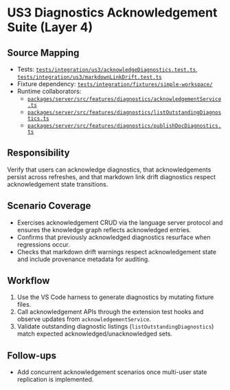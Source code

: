 # US3 Diagnostics Acknowledgement Suite (Layer 4)

## Source Mapping
- Tests: [`tests/integration/us3/acknowledgeDiagnostics.test.ts`](../../../../tests/integration/us3/acknowledgeDiagnostics.test.ts), [`tests/integration/us3/markdownLinkDrift.test.ts`](../../../../tests/integration/us3/markdownLinkDrift.test.ts)
- Fixture dependency: [`tests/integration/fixtures/simple-workspace/`](../../../../tests/integration/fixtures/simple-workspace/)
- Runtime collaborators:
	- [`packages/server/src/features/diagnostics/acknowledgementService.ts`](../../../../packages/server/src/features/diagnostics/acknowledgementService.ts)
	- [`packages/server/src/features/diagnostics/listOutstandingDiagnostics.ts`](../../../../packages/server/src/features/diagnostics/listOutstandingDiagnostics.ts)
	- [`packages/server/src/features/diagnostics/publishDocDiagnostics.ts`](../../../../packages/server/src/features/diagnostics/publishDocDiagnostics.ts)

## Responsibility
Verify that users can acknowledge diagnostics, that acknowledgements persist across refreshes, and that markdown link drift diagnostics respect acknowledgement state transitions.

## Scenario Coverage
- Exercises acknowledgement CRUD via the language server protocol and ensures the knowledge graph reflects acknowledged entries.
- Confirms that previously acknowledged diagnostics resurface when regressions occur.
- Checks that markdown drift warnings respect acknowledgement state and include provenance metadata for auditing.

## Workflow
1. Use the VS Code harness to generate diagnostics by mutating fixture files.
2. Call acknowledgement APIs through the extension test hooks and observe updates from `acknowledgementService`.
3. Validate outstanding diagnostic listings (`listOutstandingDiagnostics`) match expected acknowledged/unacknowledged sets.

## Follow-ups
- Add concurrent acknowledgement scenarios once multi-user state replication is implemented.
